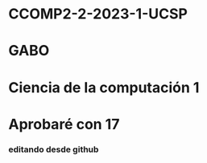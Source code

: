 # CCOMP2-2-2023-1-UCSP
# GABO
# Ciencia de la computación 1
# Aprobaré con 17


### editando desde github
